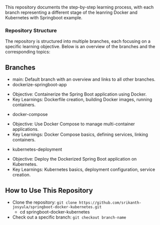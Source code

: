 This repository documents the step-by-step learning process, with each branch representing a different stage of the leanring Docker and Kubernetes with Springboot example.

### Repository Structure
The repository is structured into multiple branches, each focusing on a specific learning objective. Below is an overview of the branches and the corresponding topics:

## Branches
* main: Default branch with an overview and links to all other branches.
* dockerize-springboot-app
 - Objective: Containerize the Spring Boot application using Docker.
 - Key Learnings: Dockerfile creation, building Docker images, running containers.

* docker-compose
 - Objective: Use Docker Compose to manage multi-container applications.
 - Key Learnings: Docker Compose basics, defining services, linking containers.

* kubernetes-deployment
 - Objective: Deploy the Dockerized Spring Boot application on Kubernetes.
 - Key Learnings: Kubernetes basics, deployment configuration, service creation.

## How to Use This Repository
* Clone the repository: `git clone https://github.com/srikanth-josyula/springboot-docker-kubernetes.git`
  - cd springboot-docker-kubernetes
* Check out a specific branch:
  `git checkout branch-name`
